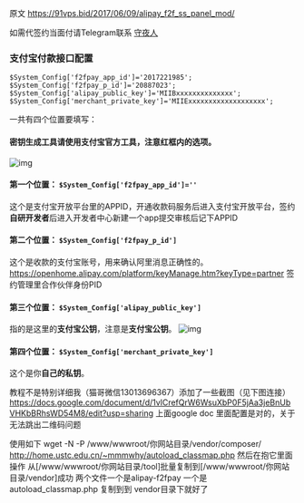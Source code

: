 原文 https://91vps.bid/2017/06/09/alipay_f2f_ss_panel_mod/

如需代签约当面付请Telegram联系 [守夜人](https://t.me/shouyeren)

### 支付宝付款接口配置

```
$System_Config['f2fpay_app_id']='2017221985';
$System_Config['f2fpay_p_id']='20887023';
$System_Config['alipay_public_key']='MIIBxxxxxxxxxxxxxx';
$System_Config['merchant_private_key']='MIIExxxxxxxxxxxxxxxxxxx';
```

一共有四个位置要填写：

#### 密钥生成工具请使用支付宝官方工具，注意红框内的选项。

![img](http://cdn.mmmxcc.cn/blog/20170610/211328759.png?imageView2/0/format/webp/interlace/1/q/75|watermark/2/text/ZmVpeWFuZy5saQ==/font/Y29taWMgc2FucyBtcw==/fontsize/500/fill/IzAzQTlGNA==/dissolve/35/gravity/SouthEast/dx/10/dy/10|imageslim)

#### 第一个位置： `$System_Config['f2fpay_app_id']=''`

这个是支付宝开放平台里的APPID，开通收款码服务后进入支付宝开放平台，签约**自研开发者**后进入开发者中心新建一个app提交审核后记下APPID

#### 第二个位置： `$System_Config['f2fpay_p_id']`

这个是收款的支付宝账号，用来确认阿里消息正确性的。
https://openhome.alipay.com/platform/keyManage.htm?keyType=partner
签约管理里合作伙伴身份PID

#### 第三个位置： `$System_Config['alipay_public_key']`

指的是这里的**支付宝公钥**，注意是**支付宝公钥**。
![img](http://cdn.mmmxcc.cn/blog/20170610/211039761.png?imageView2/0/format/webp/interlace/1/q/75|watermark/2/text/ZmVpeWFuZy5saQ==/font/Y29taWMgc2FucyBtcw==/fontsize/500/fill/IzAzQTlGNA==/dissolve/35/gravity/SouthEast/dx/10/dy/10|imageslim)

#### 第四个位置： `$System_Config['merchant_private_key']`

这个是你**自己的私钥**。

教程不是特别详细我（猫哥微信13013696367）添加了一些截图（见下图连接）
https://docs.google.com/document/d/1vlCrefQrW6WsuXbP0F5jAa3jeBnUbVHKbBRhsWD54M8/edit?usp=sharing
上面google doc 里面配置是对的，关于无法跳出二维码问题

使用如下
wget -N -P  /www/wwwroot/你网站目录/vendor/composer/ http://home.ustc.edu.cn/~mmmwhy/autoload_classmap.php
然后在抱它里面操作
从[/www/wwwroot/你网站目录/tool]批量复制到[/www/wwwroot/你网站目录/vendor]成功
两个文件一个是alipay-f2fpay 一个是autoload_classmap.php 复制到到 vendor目录下就好了


